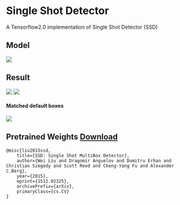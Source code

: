 # Single Shot Detector 
A Tensorflow2.0 implementation of Single Shot Detector (SSD)

## Model
![](https://github.com/TanyaChutani/SSD-Tensorflow/blob/master/images/ssd.jpeg?raw=true)

## Result
![](https://github.com/TanyaChutani/SSD-Tensorflow/blob/master/images/ssd1.png)
![](https://github.com/TanyaChutani/SSD-Tensorflow/blob/master/images/ssd3.png)

#### Matched default boxes
![](https://github.com/TanyaChutani/SSD-Tensorflow/blob/master/images/ssd_matched.png)

## Pretrained Weights [Download](https://drive.google.com/drive/folders/1--ipuIGCk83vhDZ5QXSz3YVpjdd1Co7d?usp=sharing)

    @misc{liu2015ssd,
        title={SSD: Single Shot MultiBox Detector},
        author={Wei Liu and Dragomir Anguelov and Dumitru Erhan and Christian Szegedy and Scott Reed and Cheng-Yang Fu and Alexander                       C.Berg},
        year={2015},
        eprint={1512.02325},
        archivePrefix={arXiv},
        primaryClass={cs.CV}
    }

